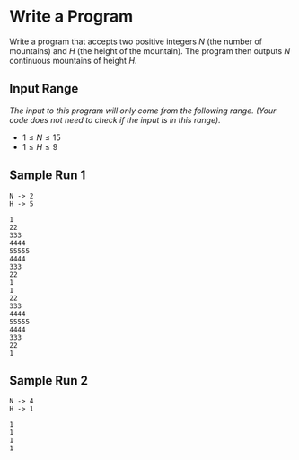 # Write a Program

Write a program that accepts two positive integers $N$ (the number of mountains) and $H$ (the height of the mountain). The program then outputs $N$ continuous mountains of height $H$.

## Input Range

*The input to this program will only come from the following range. (Your code does not need to check if the input is in this range).*

- $1 \leq N \leq 15$
- $1 \leq H \leq 9$

## Sample Run 1

```
N -> 2
H -> 5

1
22
333
4444
55555
4444
333
22
1
1
22
333
4444
55555
4444
333
22
1
```

## Sample Run 2

```
N -> 4
H -> 1

1
1
1
1
```
